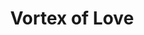 ---
sw-dress-id: vortex-of-love
sw-dress-collection-id: deluxe
sw-dress-name: Vortex of Love
sw-dress-producer: Amelii
sw-dress-colors:
  - слонова кост
sw-dress-sizes: от XS до 5XL
sw-dress-modelSize: M, слонова кост
sw-dress-price: 1570
sw-dress-description: &desc |-
  Винтидж дизайнът на тази рокля ще ти придаде женственост и лекота. Корсажът, украсено с пайети, е луксозно съчетан със свободно падаща феерична пола от шифон, която завършва с шлейф и придава на роклята кралски щрих.

  Възможни са леки промени по дизайна.
sw-dress-photos:
  - front
  - back
  - close
# ===========
description: *desc
layout: dress
permalink: /dresses/vortex-of-love
title: Vortex of Love
---